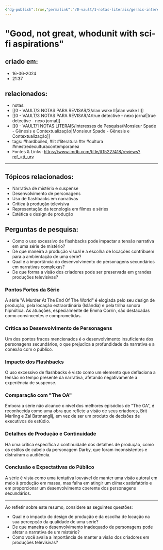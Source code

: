 ```yaml
---
{"dg-publish":true,"permalink":"/0-vault/1-notas-literais/gerais-interesses/a-murder-at-the-end-of-the-world-serie-televisiva-da-fx/","tags":["hardboiled","lit","literatura","tv","cultura","mestredeculturacontemporanea"],"dgHomeLink":true,"dgShowLocalGraph":true,"dgShowFileTree":true,"dgEnableSearch":true}
---
```


# "Good, not great, whodunit with sci-fi aspirations"

## criado em: 
- 16-06-2024
- 21:37
## relacionados:
- notas:
-  [[0 - VAULT/3 NOTAS PARA REVISAR/2/alan wake II\|alan wake II]]
- [[0 - VAULT/3 NOTAS PARA REVISAR/4/true detective - nexo jornal\|true detective - nexo jornal]]
- [[0 - VAULT/1 NOTAS LITERAIS/Interesses de Pesquisa/Monsieur Spade - Gênesis e Contextualização\|Monsieur Spade - Gênesis e Contextualização]]
- tags: #hardboiled, #lit #literatura #tv #cultura #mestredeculturacontemporanea 
- Fontes & Links:  https://www.imdb.com/title/tt15227418/reviews?ref_=tt_urv
---

## Tópicos relacionados:
- Narrativa de mistério e suspense
- Desenvolvimento de personagens
- Uso de flashbacks em narrativas
- Crítica à produção televisiva
- Representação da tecnologia em filmes e séries
- Estética e design de produção

## Perguntas de pesquisa:
- Como o uso excessivo de flashbacks pode impactar a tensão narrativa em uma série de mistério?
- De que maneira a produção visual e a escolha de locações contribuem para a ambientação de uma série?
- Qual é a importância do desenvolvimento de personagens secundários em narrativas complexas?
- De que forma a visão dos criadores pode ser preservada em grandes produções televisivas?

### **Pontos Fortes da Série**
A série "A Murder At The End Of The World" é elogiada pelo seu design de produção, pela locação extraordinária (Islândia) e pela trilha sonora hipnótica. As atuações, especialmente de Emma Corrin, são destacadas como convincentes e comprometidas.

### **Crítica ao Desenvolvimento de Personagens**
Um dos pontos fracos mencionados é o desenvolvimento insuficiente dos personagens secundários, o que prejudica a profundidade da narrativa e a conexão com o público.

### **Impacto dos Flashbacks**
O uso excessivo de flashbacks é visto como um elemento que deflaciona a tensão no tempo presente da narrativa, afetando negativamente a experiência de suspense.

### **Comparação com "The OA"**
Embora a série não alcance o nível dos melhores episódios de "The OA", é reconhecida como uma obra que reflete a visão de seus criadores, Brit Marling e Zal Batmanglij, em vez de ser um produto de decisões de executivos de estúdio.

### **Detalhes de Produção e Continuidade**
Há uma crítica específica à continuidade dos detalhes de produção, como os estilos de cabelo da personagem Darby, que foram inconsistentes e distraíram a audiência.

### **Conclusão e Expectativas do Público**
A série é vista como uma tentativa louvável de manter uma visão autoral em meio à produção em massa, mas falha em atingir um clímax satisfatório e em proporcionar um desenvolvimento coerente dos personagens secundários.

---

Ao refletir sobre este resumo, considere as seguintes questões:
- Qual é o impacto do design de produção e da escolha de locação na sua percepção da qualidade de uma série?
- De que maneira o desenvolvimento inadequado de personagens pode afetar a narrativa de um mistério?
- Como você avalia a importância de manter a visão dos criadores em produções televisivas?